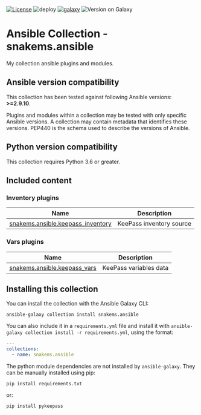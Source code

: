[![License](https://img.shields.io/github/license/snakems/snakems.ansible.svg?style=flat)](https://github.com/snakems/snakems.ansible/blob/master/LICENSE) ![deploy](https://github.com/snakems/snakems.ansible/actions/workflows/main.yml/badge.svg) [![galaxy](https://img.shields.io/badge/galaxy-snakems.ansible-660198.svg?style=flat)](https://galaxy.ansible.com/snakems/ansible) ![Version on Galaxy](https://img.shields.io/badge/dynamic/json?style=flat&label=galaxy-version&prefix=v&url=https://galaxy.ansible.com/api/v2/collections/snakems/ansible/&query=latest_version.version)   
# Ansible Collection - snakems.ansible

My collection ansible plugins and modules.

<!--start requires_ansible-->
## Ansible version compatibility

This collection has been tested against following Ansible versions: **>=2.9.10**.

Plugins and modules within a collection may be tested with only specific Ansible versions.
A collection may contain metadata that identifies these versions.
PEP440 is the schema used to describe the versions of Ansible.
<!--end requires_ansible-->

## Python version compatibility

This collection requires Python 3.6 or greater.

## Included content

<!--start collection content-->
### Inventory plugins
Name | Description
--- | ---
[snakems.ansible.keepass_inventory](https://github.com/snakems/snakems.ansible/blob/master/docs/snakems.ansible.keepass_inventory.md)|KeePass inventory source        

### Vars plugins
Name | Description
--- | ---
[snakems.ansible.keepass_vars](https://github.com/snakems/snakems.ansible/blob/master/docs/snakems.ansible.keepass_vars.md)|KeePass variables data      

## Installing this collection

You can install the collection with the Ansible Galaxy CLI:

    ansible-galaxy collection install snakems.ansible

You can also include it in a `requirements.yml` file and install it with `ansible-galaxy collection install -r requirements.yml`, using the format:

```yaml
---
collections:
  - name: snakems.ansible
```

The python module dependencies are not installed by `ansible-galaxy`.  They can
be manually installed using pip:

    pip install requirements.txt

or:

    pip install pykeepass